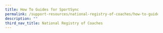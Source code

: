 ```yaml
---
title: How To Guides for SportSync
permalink: /support-resources/national-registry-of-coaches/how-to-guides-for-sportsync/
description: ""
third_nav_title: National Registry of Coaches
---
```


